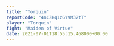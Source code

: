 ```yaml
---
title: "Torquin"
reportCode: "4nCZHq1zGY9M32tT"
player: "Torquin"
fight: "Maiden of Virtue"
date: 2021-07-01T18:55:15.468000+00:00
---
```

